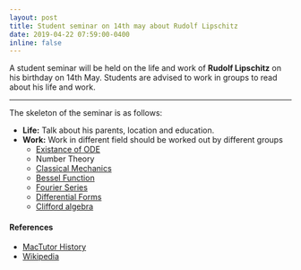 ```yaml
---
layout: post
title: Student seminar on 14th may about Rudolf Lipschitz
date: 2019-04-22 07:59:00-0400
inline: false
---
```


A student seminar will be held on the life and work of **Rudolf Lipschitz** on his birthday on 14th May. Students are advised to work in groups to read about his life and work.

***

The skeleton of the seminar is as follows:

- **Life:** Talk about his parents, location and education.
- **Work:** Work in different field should be worked out by different groups
  - [Existance of ODE](https://arxiv.org/pdf/1605.05317.pdf)
  - Number Theory
  - [Classical Mechanics](https://www.physicsforums.com/attachments/hamiltonjacobiv1-pdf.8470/)
  - [Bessel Function](https://www.britannica.com/science/Bessel-function)
  - [Fourier Series](http://mathworld.wolfram.com/FourierSeries.html)
  - [Differential Forms](https://www.math.purdue.edu/~dvb/preprints/diffforms.pdf)
  - [Clifford algebra](https://en.wikipedia.org/wiki/Clifford_algebra)

#### References

- [MacTutor History](http://www-history.mcs.st-and.ac.uk/Biographies/Lipschitz.html)
- [Wikipedia](https://en.wikipedia.org/wiki/Rudolf_Lipschitz)
